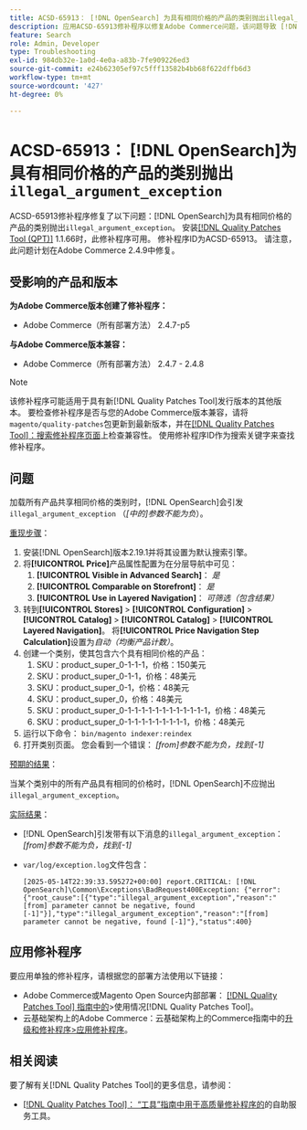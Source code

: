 ```yaml
---
title: ACSD-65913： [!DNL OpenSearch] 为具有相同价格的产品的类别抛出illegal_argument_exception
description: 应用ACSD-65913修补程序以修复Adobe Commerce问题，该问题导致 [!DNL Opensearch] 在包含具有相同价格的所有产品的类别上抛出illegal_argument_exception（“[from]参数不能为负”）。
feature: Search
role: Admin, Developer
type: Troubleshooting
exl-id: 984db32e-1a0d-4e0a-a83b-7fe909226ed3
source-git-commit: e24b62305ef97c5fff13582b4bb68f622dffb6d3
workflow-type: tm+mt
source-wordcount: '427'
ht-degree: 0%

---
```


# ACSD-65913： [!DNL OpenSearch]为具有相同价格的产品的类别抛出`illegal_argument_exception`

ACSD-65913修补程序修复了以下问题：[!DNL OpenSearch]为具有相同价格的产品的类别抛出`illegal_argument_exception`。 安装[[!DNL Quality Patches Tool (QPT)]](/help/tools/quality-patches-tool/quality-patches-tool-to-self-serve-quality-patches.md) 1.1.66时，此修补程序可用。 修补程序ID为ACSD-65913。 请注意，此问题计划在Adobe Commerce 2.4.9中修复。

## 受影响的产品和版本

**为Adobe Commerce版本创建了修补程序：**

* Adobe Commerce（所有部署方法） 2.4.7-p5

**与Adobe Commerce版本兼容：**

* Adobe Commerce（所有部署方法） 2.4.7 - 2.4.8

>[!NOTE]
>
>该修补程序可能适用于具有新[!DNL Quality Patches Tool]发行版本的其他版本。 要检查修补程序是否与您的Adobe Commerce版本兼容，请将`magento/quality-patches`包更新到最新版本，并在[[!DNL Quality Patches Tool]：搜索修补程序页面](https://experienceleague.adobe.com/tools/commerce-quality-patches/index.html?lang=zh-Hans)上检查兼容性。 使用修补程序ID作为搜索关键字来查找修补程序。

## 问题

加载所有产品共享相同价格的类别时，[!DNL OpenSearch]会引发`illegal_argument_exception` （*[中的]参数不能为负*）。

<u>重现步骤</u>：

1. 安装[!DNL OpenSearch]版本2.19.1并将其设置为默认搜索引擎。
1. 将&#x200B;**[!UICONTROL Price]**&#x200B;产品属性配置为在分层导航中可见：
   1. **[!UICONTROL Visible in Advanced Search]**： *是*
   1. **[!UICONTROL Comparable on Storefront]**： *是*
   1. **[!UICONTROL Use in Layered Navigation]**： *可筛选（包含结果）*
1. 转到&#x200B;**[!UICONTROL Stores]** > **[!UICONTROL Configuration]** > **[!UICONTROL Catalog]** > **[!UICONTROL Catalog]** > **[!UICONTROL Layered Navigation]**。 将&#x200B;**[!UICONTROL Price Navigation Step Calculation]**&#x200B;设置为&#x200B;*自动（均衡产品计数）*。
1. 创建一个类别，使其包含六个具有相同价格的产品：
   1. SKU：product_super_0-1-1-1，价格：150美元
   1. SKU：product_super_0-1-1，价格：48美元
   1. SKU：product_super_0-1，价格：48美元
   1. SKU：product_super_0，价格：48美元
   1. SKU：product_super_0-1-1-1-1-1-1-1-1-1-1-1-1，价格：48美元
   1. SKU：product_super_0-1-1-1-1-1-1-1-1-1，价格：48美元
1. 运行以下命令：
   `bin/magento indexer:reindex`
1. 打开类别页面。 您会看到一个错误：
   *[from]参数不能为负，找到[-1]*

<u>预期的结果</u>：

当某个类别中的所有产品具有相同的价格时，[!DNL OpenSearch]不应抛出`illegal_argument_exception`。

<u>实际结果</u>：

* [!DNL OpenSearch]引发带有以下消息的`illegal_argument_exception`：
  *[from]参数不能为负，找到[-1]*

* `var/log/exception.log`文件包含：

  ```
  [2025-05-14T22:39:33.595272+00:00] report.CRITICAL: [!DNL OpenSearch]\Common\Exceptions\BadRequest400Exception: {"error":{"root_cause":[{"type":"illegal_argument_exception","reason":"[from] parameter cannot be negative, found [-1]"}],"type":"illegal_argument_exception","reason":"[from] parameter cannot be negative, found [-1]"},"status":400}
  ```

## 应用修补程序

要应用单独的修补程序，请根据您的部署方法使用以下链接：

* Adobe Commerce或Magento Open Source内部部署： [[!DNL Quality Patches Tool] 指南中的](/help/tools/quality-patches-tool/usage.md)>使用情况[!DNL Quality Patches Tool]。
* 云基础架构上的Adobe Commerce：云基础架构上的Commerce指南中的[升级和修补程序>应用修补程序](https://experienceleague.adobe.com/docs/commerce-cloud-service/user-guide/develop/upgrade/apply-patches.html?lang=zh-Hans)。

## 相关阅读

要了解有关[!DNL Quality Patches Tool]的更多信息，请参阅：

* [[!DNL Quality Patches Tool]： “工具”指南中用于高质量修补程序的](/help/tools/quality-patches-tool/quality-patches-tool-to-self-serve-quality-patches.md)的自助服务工具。

